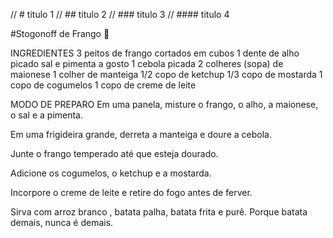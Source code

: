 // # titulo 1
// ## titulo 2
// ### titulo 3
// #### titulo 4

#Stogonoff de Frango :chicken:


INGREDIENTES
3 peitos de frango cortados em cubos
1 dente de alho picado
sal e pimenta a gosto
1 cebola picada
2 colheres (sopa) de maionese
1 colher de manteiga
1/2 copo de ketchup
1/3 copo de mostarda
1 copo de cogumelos
1 copo de creme de leite

MODO DE PREPARO
Em uma panela, misture o frango, o alho, a maionese, o sal e a pimenta.

Em uma frigideira grande, derreta a manteiga e doure a cebola.

Junte o frango temperado até que esteja dourado.

Adicione os cogumelos, o ketchup e a mostarda.

Incorpore o creme de leite e retire do fogo antes de ferver.

Sirva com arroz branco , batata palha, batata frita e purê.
Porque batata demais, nunca é demais.
